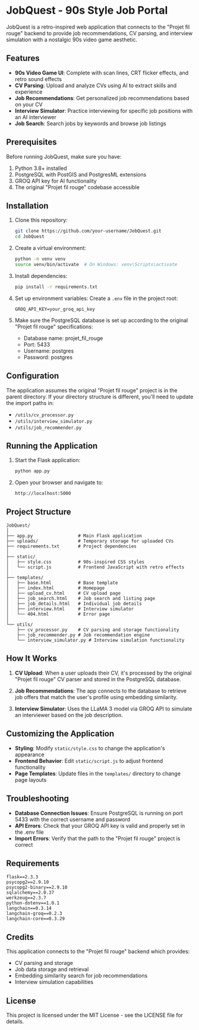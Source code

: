 # JobQuest - 90s Style Job Portal

JobQuest is a retro-inspired web application that connects to the "Projet fil rouge" backend to provide job recommendations, CV parsing, and interview simulation with a nostalgic 90s video game aesthetic.

## Features

- **90s Video Game UI**: Complete with scan lines, CRT flicker effects, and retro sound effects
- **CV Parsing**: Upload and analyze CVs using AI to extract skills and experience
- **Job Recommendations**: Get personalized job recommendations based on your CV
- **Interview Simulator**: Practice interviewing for specific job positions with an AI interviewer
- **Job Search**: Search jobs by keywords and browse job listings

## Prerequisites

Before running JobQuest, make sure you have:

1. Python 3.8+ installed
2. PostgreSQL with PostGIS and PostgresML extensions
3. GROQ API key for AI functionality
4. The original "Projet fil rouge" codebase accessible

## Installation

1. Clone this repository:
   ```bash
   git clone https://github.com/your-username/JobQuest.git
   cd JobQuest
   ```

2. Create a virtual environment:
   ```bash
   python -m venv venv
   source venv/bin/activate  # On Windows: venv\Scripts\activate
   ```

3. Install dependencies:
   ```bash
   pip install -r requirements.txt
   ```

4. Set up environment variables:
   Create a `.env` file in the project root:
   ```
   GROQ_API_KEY=your_groq_api_key
   ```

5. Make sure the PostgreSQL database is set up according to the original "Projet fil rouge" specifications:
   - Database name: projet_fil_rouge
   - Port: 5433
   - Username: postgres
   - Password: postgres

## Configuration

The application assumes the original "Projet fil rouge" project is in the parent directory. If your directory structure is different, you'll need to update the import paths in:

- `/utils/cv_processor.py`
- `/utils/interview_simulator.py`
- `/utils/job_recommender.py`

## Running the Application

1. Start the Flask application:
   ```bash
   python app.py
   ```

2. Open your browser and navigate to:
   ```
   http://localhost:5000
   ```

## Project Structure

```
JobQuest/
│
├── app.py                 # Main Flask application
├── uploads/               # Temporary storage for uploaded CVs
├── requirements.txt       # Project dependencies
│
├── static/
│   ├── style.css          # 90s-inspired CSS styles
│   └── script.js          # Frontend JavaScript with retro effects
│
├── templates/
│   ├── base.html          # Base template
│   ├── index.html         # Homepage
│   ├── upload_cv.html     # CV upload page
│   ├── job_search.html    # Job search and listing page
│   ├── job_details.html   # Individual job details
│   ├── interview.html     # Interview simulator
│   └── 404.html           # Error page
│
└── utils/
    ├── cv_processor.py    # CV parsing and storage functionality
    ├── job_recommender.py # Job recommendation engine
    └── interview_simulator.py # Interview simulation functionality
```

## How It Works

1. **CV Upload**: When a user uploads their CV, it's processed by the original "Projet fil rouge" CV parser and stored in the PostgreSQL database.

2. **Job Recommendations**: The app connects to the database to retrieve job offers that match the user's profile using embedding similarity.

3. **Interview Simulator**: Uses the LLaMA 3 model via GROQ API to simulate an interviewer based on the job description.

## Customizing the Application

- **Styling**: Modify `static/style.css` to change the application's appearance
- **Frontend Behavior**: Edit `static/script.js` to adjust frontend functionality
- **Page Templates**: Update files in the `templates/` directory to change page layouts

## Troubleshooting

- **Database Connection Issues**: Ensure PostgreSQL is running on port 5433 with the correct username and password
- **API Errors**: Check that your GROQ API key is valid and properly set in the .env file
- **Import Errors**: Verify that the path to the "Projet fil rouge" project is correct

## Requirements

```
flask==2.3.3
psycopg2==2.9.10
psycopg2-binary==2.9.10
sqlalchemy==2.0.37
werkzeug==2.3.7
python-dotenv==1.0.1
langchain==0.3.14
langchain-groq==0.2.3
langchain-core==0.3.29
```

## Credits

This application connects to the "Projet fil rouge" backend which provides:
- CV parsing and storage
- Job data storage and retrieval
- Embedding similarity search for job recommendations
- Interview simulation capabilities

## License

This project is licensed under the MIT License - see the LICENSE file for details.